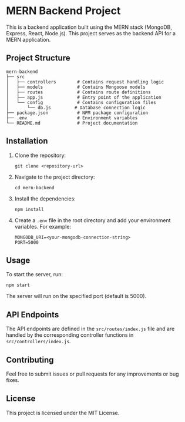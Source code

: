 # MERN Backend Project

This is a backend application built using the MERN stack (MongoDB, Express, React, Node.js). This project serves as the backend API for a MERN application.

## Project Structure

```
mern-backend
├── src
│   ├── controllers        # Contains request handling logic
│   ├── models             # Contains Mongoose models
│   ├── routes             # Contains route definitions
│   ├── app.js             # Entry point of the application
│   └── config             # Contains configuration files
│       └── db.js         # Database connection logic
├── package.json           # NPM package configuration
├── .env                   # Environment variables
└── README.md              # Project documentation
```

## Installation

1. Clone the repository:
   ```
   git clone <repository-url>
   ```

2. Navigate to the project directory:
   ```
   cd mern-backend
   ```

3. Install the dependencies:
   ```
   npm install
   ```

4. Create a `.env` file in the root directory and add your environment variables. For example:
   ```
   MONGODB_URI=<your-mongodb-connection-string>
   PORT=5000
   ```

## Usage

To start the server, run:
```
npm start
```

The server will run on the specified port (default is 5000).

## API Endpoints

The API endpoints are defined in the `src/routes/index.js` file and are handled by the corresponding controller functions in `src/controllers/index.js`.

## Contributing

Feel free to submit issues or pull requests for any improvements or bug fixes.

## License

This project is licensed under the MIT License.